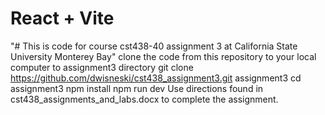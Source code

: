 # React + Vite
"# This is code for course cst438-40 assignment 3 at California State University Monterey Bay" 
clone the code from this repository to your local computer to assignment3 directory
git clone https://github.com/dwisneski/cst438_assignment3.git assignment3
cd assignment3
npm install
npm run dev 
Use directions found in cst438_assignments_and_labs.docx to complete the assignment.
